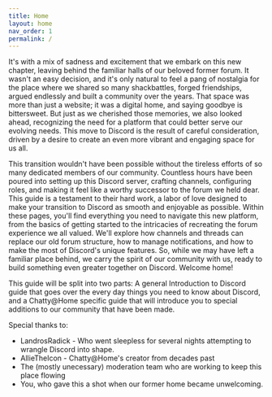 ```yaml
---
title: Home
layout: home
nav_order: 1
permalink: /
---
```


It's with a mix of sadness and excitement that we embark on this new chapter, leaving behind the familiar halls of our beloved former forum. It wasn't an easy decision, and it's only natural to feel a pang of nostalgia for the place where we shared so many shackbattles, forged friendships, argued endlessly and built a community over the years. That space was more than just a website; it was a digital home, and saying goodbye is bittersweet. But just as we cherished those memories, we also looked ahead, recognizing the need for a platform that could better serve our evolving needs. This move to Discord is the result of careful consideration, driven by a desire to create an even more vibrant and engaging space for us all.

This transition wouldn't have been possible without the tireless efforts of so many dedicated members of our community. Countless hours have been poured into setting up this Discord server, crafting channels, configuring roles, and making it feel like a worthy successor to the forum we held dear. This guide is a testament to their hard work, a labor of love designed to make your transition to Discord as smooth and enjoyable as possible. Within these pages, you'll find everything you need to navigate this new platform, from the basics of getting started to the intricacies of recreating the forum experience we all valued. We'll explore how channels and threads can replace our old forum structure, how to manage notifications, and how to make the most of Discord's unique features. So, while we may have left a familiar place behind, we carry the spirit of our community with us, ready to build something even greater together on Discord. Welcome home!

This guide will be split into two parts: A general Introduction to Discord guide that goes over the every day things you need to know about Discord, and a Chatty@Home specific guide that will introduce you to special additions to our community that have been made.

Special thanks to:

* LandrosRadick - Who went sleepless for several nights attempting to wrangle Discord into shape.
* AllieTheIcon - Chatty@Home's creator from decades past
* The (mostly unecessary) moderation team who are working to keep this place flowing
* You, who gave this a shot when our former home became unwelcoming.